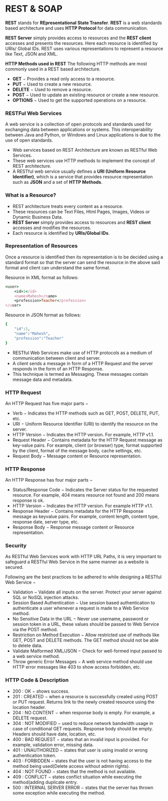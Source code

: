 # REST & SOAP

**REST** stands for **REpresentational State Transfer**. **REST** is a web standards based architecture and uses **HTTP Protocol** for data communication.

**REST Server** simply provides access to resources and the **REST client** accesses and presents the resources.
Here each resource is identified by URIs/ Global IDs. REST uses various representations to represent a resource like Text, JSON and XML.

**HTTP Methods used in REST**
The following HTTP methods are most commonly used in a REST based architecture.
* **GET** − Provides a read only access to a resource.  
* **PUT** − Used to create a new resource.  
* **DELETE** − Used to remove a resource.  
* **POST** − Used to update an existing resource or create a new resource.  
* **OPTIONS** − Used to get the supported operations on a resource.

### RESTFul Web Services
A web service is a collection of open protocols and standards used for exchanging data between applications or systems.
This interoperability between Java and Python, or Windows and Linux applications is due to the use of open standards.

* Web services based on REST Architecture are known as RESTful Web Services. 
* These web services use HTTP methods to implement the concept of REST architecture. 
* A RESTful web service usually defines a **URI (Uniform Resource Identifier)**, which is a service that provides resource representation such as **JSON** and a set of **HTTP Methods**.

### What is a Resource?
* REST architecture treats every content as a resource. 
* These resources can be Text Files, Html Pages, Images, Videos or Dynamic Business Data. 
* **REST Server** simply provides access to resources and **REST client** accesses and modifies the resources. 
* Each resource is identified by **URIs/Global IDs**. 

### Representation of Resources
Once a resource is identified then its representation is to be decided using a standard format so that the server can send the resource in the above said format and client can understand the same format.

Resource in XML format as follows:
```ruby
<user> 
    <id>1</id> 
    <name>Mahesh</name>
    <profession>Teacher</profession> 
</user> 
```
Resource in JSON format as follows:
```ruby
{ 
    "id":1, 
    "name":"Mahesh", 
    "profession":"Teacher" 
}
```

* RESTful Web Services make use of HTTP protocols as a medium of communication between client and server. 
* A client sends a message in form of a HTTP Request and the server responds in the form of an HTTP Response. 
* This technique is termed as Messaging. These messages contain message data and metadata.

### HTTP Request
An HTTP Request has five major parts −
* Verb − Indicates the HTTP methods such as GET, POST, DELETE, PUT, etc.
* URI − Uniform Resource Identifier (URI) to identify the resource on the server.
* HTTP Version − Indicates the HTTP version. For example, HTTP v1.1.
* Request Header − Contains metadata for the HTTP Request message as key-value pairs. For example, client (or browser) type, format supported by the client, format of the message body, cache settings, etc.
* Request Body − Message content or Resource representation.

### HTTP Response
An HTTP Response has four major parts −
* Status/Response Code − Indicates the Server status for the requested resource. For example, 404 means resource not found and 200 means response is ok.
* HTTP Version − Indicates the HTTP version. For example HTTP v1.1.
* Response Header − Contains metadata for the HTTP Response message as keyvalue pairs. For example, content length, content type, response date, server type, etc.
* Response Body − Response message content or Resource representation.

### Security
As RESTful Web Services work with HTTP URL Paths, it is very important to safeguard a RESTful Web Service in the same manner as a website is secured.

Following are the best practices to be adhered to while designing a RESTful Web Service −
* Validation − Validate all inputs on the server. Protect your server against SQL or NoSQL injection attacks.
* Session Based Authentication − Use session based authentication to authenticate a user whenever a request is made to a Web Service method.
* No Sensitive Data in the URL − Never use username, password or session token in a URL, these values should be passed to Web Service via the POST method.
* Restriction on Method Execution − Allow restricted use of methods like GET, POST and DELETE methods. The GET method should not be able to delete data.
* Validate Malformed XML/JSON − Check for well-formed input passed to a web service method.
* Throw generic Error Messages − A web service method should use HTTP error messages like 403 to show access forbidden, etc.

### HTTP Code & Description
* 200 : OK − shows success.
* 201 : CREATED − when a resource is successfully created using POST or PUT request. Returns link to the newly created resource using the location header.
* 204 : NO CONTENT − when response body is empty. For example, a DELETE request.
* 304 : NOT MODIFIED − used to reduce network bandwidth usage in case of conditional GET requests. Response body should be empty. Headers should have date, location, etc.
* 400 : BAD REQUEST − states that an invalid input is provided. For example, validation error, missing data.
* 401 : UNAUTHORIZED − states that user is using invalid or wrong authentication token.
* 403 : FORBIDDEN − states that the user is not having access to the method being used(Delete access without admin rights).
* 404 : NOT FOUND − states that the method is not available.
* 409 : CONFLICT − states conflict situation while executing the method(adding duplicate entry.
* 500 : INTERNAL SERVER ERROR − states that the server has thrown some exception while executing the method.
